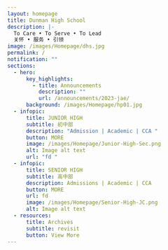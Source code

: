 ```yaml
---
layout: homepage
title: Dunman High School
description: |-
  To Care • To Serve • To Lead 
  关怀 • 服务 • 引领
image: /images/Homepage/dhs.jpg
permalink: /
notification: ""
sections:
  - hero:
      key_highlights:
        - title: Announcements
          description: ""
          url: /announcements/2023-jae/
      background: /images/Homepage/hp01.jpg
  - infopic:
      title: JUNIOR HIGH
      subtitle: 初中部
      description: "Admission | Academic | CCA "
      button: MORE
      image: /images/Homepage/Junior-High-Sec.png
      alt: Image alt text
      url: "fd "
  - infopic:
      title: SENIOR HIGH
      subtitle: 高中部
      description: Admissions | Academic | CCA
      button: MORE
      url: fd
      image: /images/Homepage/Senior-High-JC.png
      alt: Image alt text
  - resources:
      title: Archives
      subtitle: revisit
      button: View More
---
```

